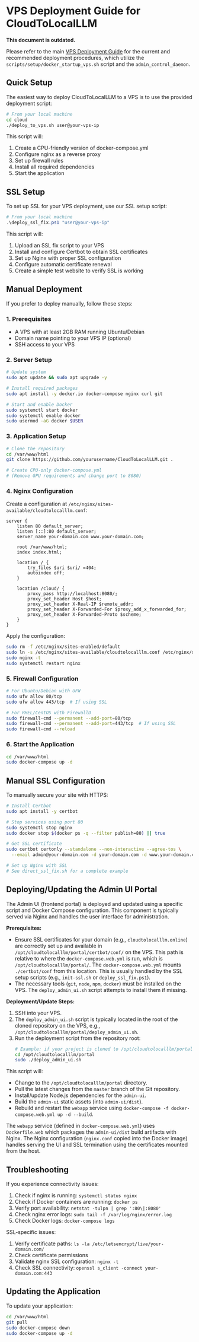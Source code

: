 # VPS Deployment Guide for CloudToLocalLLM

**This document is outdated.**

Please refer to the main [VPS Deployment Guide](DEPLOYMENT.MD) for the current and recommended deployment procedures, which utilize the `scripts/setup/docker_startup_vps.sh` script and the `admin_control_daemon`.

## Quick Setup

The easiest way to deploy CloudToLocalLLM to a VPS is to use the provided deployment script:

```bash
# From your local machine
cd cloud
./deploy_to_vps.sh user@your-vps-ip
```

This script will:
1. Create a CPU-friendly version of docker-compose.yml
2. Configure nginx as a reverse proxy
3. Set up firewall rules
4. Install all required dependencies
5. Start the application

## SSL Setup

To set up SSL for your VPS deployment, use our SSL setup script:

```powershell
# From your local machine
.\deploy_ssl_fix.ps1 "user@your-vps-ip"
```

This script will:
1. Upload an SSL fix script to your VPS
2. Install and configure Certbot to obtain SSL certificates
3. Set up Nginx with proper SSL configuration
4. Configure automatic certificate renewal
5. Create a simple test website to verify SSL is working

## Manual Deployment

If you prefer to deploy manually, follow these steps:

### 1. Prerequisites

- A VPS with at least 2GB RAM running Ubuntu/Debian
- Domain name pointing to your VPS IP (optional)
- SSH access to your VPS

### 2. Server Setup

```bash
# Update system
sudo apt update && sudo apt upgrade -y

# Install required packages
sudo apt install -y docker.io docker-compose nginx curl git

# Start and enable Docker
sudo systemctl start docker
sudo systemctl enable docker
sudo usermod -aG docker $USER
```

### 3. Application Setup

```bash
# Clone the repository
cd /var/www/html
git clone https://github.com/yourusername/CloudToLocalLLM.git .

# Create CPU-only docker-compose.yml
# (Remove GPU requirements and change port to 8080)
```

### 4. Nginx Configuration

Create a configuration at `/etc/nginx/sites-available/cloudtolocalllm.conf`:

```nginx
server {
    listen 80 default_server;
    listen [::]:80 default_server;
    server_name your-domain.com www.your-domain.com;
    
    root /var/www/html;
    index index.html;

    location / {
        try_files $uri $uri/ =404;
        autoindex off;
    }

    location /cloud/ {
        proxy_pass http://localhost:8080/;
        proxy_set_header Host $host;
        proxy_set_header X-Real-IP $remote_addr;
        proxy_set_header X-Forwarded-For $proxy_add_x_forwarded_for;
        proxy_set_header X-Forwarded-Proto $scheme;
    }
}
```

Apply the configuration:
```bash
sudo rm -f /etc/nginx/sites-enabled/default
sudo ln -s /etc/nginx/sites-available/cloudtolocalllm.conf /etc/nginx/sites-enabled/
sudo nginx -t
sudo systemctl restart nginx
```

### 5. Firewall Configuration

```bash
# For Ubuntu/Debian with UFW
sudo ufw allow 80/tcp
sudo ufw allow 443/tcp  # If using SSL

# For RHEL/CentOS with FirewallD
sudo firewall-cmd --permanent --add-port=80/tcp
sudo firewall-cmd --permanent --add-port=443/tcp  # If using SSL
sudo firewall-cmd --reload
```

### 6. Start the Application

```bash
cd /var/www/html
sudo docker-compose up -d
```

## Manual SSL Configuration

To manually secure your site with HTTPS:

```bash
# Install Certbot
sudo apt install -y certbot

# Stop services using port 80
sudo systemctl stop nginx
sudo docker stop $(docker ps -q --filter publish=80) || true

# Get SSL certificate
sudo certbot certonly --standalone --non-interactive --agree-tos \
  --email admin@your-domain.com -d your-domain.com -d www.your-domain.com

# Set up Nginx with SSL
# See direct_ssl_fix.sh for a complete example
```

## Deploying/Updating the Admin UI Portal

The Admin UI (frontend portal) is deployed and updated using a specific script and Docker Compose configuration. This component is typically served via Nginx and handles the user interface for administration.

**Prerequisites:**
- Ensure SSL certificates for your domain (e.g., `cloudtolocalllm.online`) are correctly set up and available in `/opt/cloudtolocalllm/portal/certbot/conf/` on the VPS. This path is relative to where the `docker-compose.web.yml` is run, which is `/opt/cloudtolocalllm/portal/`. The `docker-compose.web.yml` mounts `./certbot/conf` from this location. This is usually handled by the SSL setup scripts (e.g., `init-ssl.sh` or `deploy_ssl_fix.ps1`).
- The necessary tools (`git`, `node`, `npm`, `docker`) must be installed on the VPS. The `deploy_admin_ui.sh` script attempts to install them if missing.

**Deployment/Update Steps:**
1.  SSH into your VPS.
2.  The `deploy_admin_ui.sh` script is typically located in the root of the cloned repository on the VPS, e.g., `/opt/cloudtolocalllm/portal/deploy_admin_ui.sh`.
3.  Run the deployment script from the repository root:
    ```bash
    # Example: if your project is cloned to /opt/cloudtolocalllm/portal
    cd /opt/cloudtolocalllm/portal
    sudo ./deploy_admin_ui.sh
    ```

This script will:
- Change to the `/opt/cloudtolocalllm/portal` directory.
- Pull the latest changes from the `master` branch of the Git repository.
- Install/update Node.js dependencies for the `admin-ui`.
- Build the `admin-ui` static assets (into `admin-ui/dist`).
- Rebuild and restart the `webapp` service using `docker-compose -f docker-compose.web.yml up -d --build`.

The `webapp` service (defined in `docker-compose.web.yml`) uses `Dockerfile.web` which packages the `admin-ui/dist` build artifacts with Nginx. The Nginx configuration (`nginx.conf` copied into the Docker image) handles serving the UI and SSL termination using the certificates mounted from the host.

## Troubleshooting

If you experience connectivity issues:

1. Check if nginx is running: `systemctl status nginx`
2. Check if Docker containers are running: `docker ps`
3. Verify port availability: `netstat -tulpn | grep ':80\|:8080'`
4. Check nginx error logs: `sudo tail -f /var/log/nginx/error.log`
5. Check Docker logs: `docker-compose logs`

SSL-specific issues:
1. Verify certificate paths: `ls -la /etc/letsencrypt/live/your-domain.com/`
2. Check certificate permissions
3. Validate nginx SSL configuration: `nginx -t`
4. Check SSL connectivity: `openssl s_client -connect your-domain.com:443`

## Updating the Application

To update your application:

```bash
cd /var/www/html
git pull
sudo docker-compose down
sudo docker-compose up -d
``` 